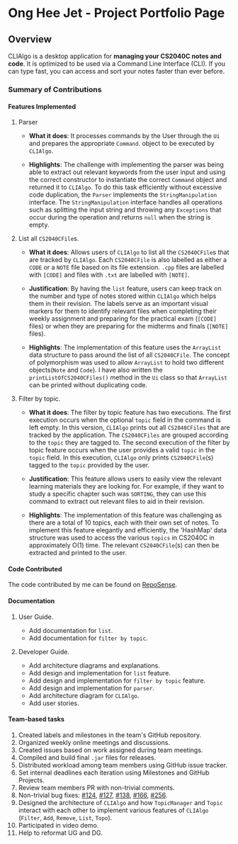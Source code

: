 # Ong Hee Jet - Project Portfolio Page

## Overview
CLIAlgo is a desktop application for **managing your CS2040C notes and code**. It is optimized to be used via a Command
Line Interface (CLI). If you can type fast, you can access and sort your notes faster than ever before.

### Summary of Contributions

#### Features Implemented

1. Parser
   - **What it does**: It processes commands by the User through the `Ui` and prepares the appropriate `Command`.
   object to be executed by `CLIAlgo`.

   - **Highlights**: The challenge with implementing the parser was being able to extract out relevant keywords from the
   user input and using the correct constructor to instantiate the correct `Command` object and returned it to 
   `CLIAlgo`. To do this task efficiently without excessive code duplication, the `Parser` implements the 
   `StringManipulation` interface. The `StringManipulation` interface handles all operations such as splitting the input
   string and throwing any `Exceptions` that occur during the operation and returns `null` when the string is
   empty.

<div style="page-break-after: always;"></div>

2. List all `CS2040CFile`s.
   - **What it does**: Allows users of `CLIAlgo` to list all the `CS2040CFile`s that are tracked by `CLIAlgo`. Each 
   `CS2040CFile` is also labelled as either a `CODE` or a `NOTE` file based on its file extension. `.cpp` files are
   labelled with `[CODE]` and files with `.txt` are labelled with `[NOTE]`.
   
   - **Justification**: By having the `list` feature, users can keep track on the number and type of notes stored within
   `CLIAlgo` which helps them in their revision. The labels serve as an important visual markers for them to identify
   relevant files when completing their weekly assignment and preparing for the practical exam (`[CODE]` files) or when
   they are preparing for the midterms and finals (`[NOTE]` files).

   - **Highlights**: The implementation of this feature uses the `ArrayList` data structure to pass around the list of
   all `CS2040CFile`. The concept of polymorphism was used to allow `ArrayList` to hold two different objects(`Note`
   and `Code`). I have also written the `printListOfCS2040CFiles()` method in the `Ui` class so that `ArrayList` can be
   printed without duplicating code.
   

3. Filter by topic.
   - **What it does**: The filter by topic feature has two executions. The first execution occurs when the optional
   `topic` field in the command is left empty. In this version, `CLIAlgo` prints out all `CS2040CFiles` that are tracked
   by the application. The `CS2040CFiles` are grouped according to the `topic` they are tagged to. The second execution
   of the filter by topic feature occurs when the user provides a valid `topic` in the `topic` field. In this execution, 
   `CLIAlgo` only prints `CS2040CFile`(s) tagged to the `topic` provided by the user. 

   - **Justification**: This feature allows users to easily view the relevant learning materials they are looking for.
   For example, if they want to study a specific chapter such was `SORTING`, they can use this command to extract out 
   relevant files to aid in their revision.

   - **Highlights**: The implementation of this feature was challenging as there are a total of 10 topics, each with
   their own set of notes. To implement this feature elegantly and efficiently, the 'HashMap' data structure was used
   to access the various `topics` in CS2040C in approximately O(1) time. The relevant `CS2040CFile`(s) can then be
   extracted and printed to the user.

<div style="page-break-after: always;"></div>

#### Code Contributed
The code contributed by me can be found on [RepoSense](https://nus-cs2113-ay2223s2.github.io/tp-dashboard/?search=Ong%20Hee&sort=totalCommits%20dsc&sortWithin=totalCommits%20dsc&timeframe=commit&mergegroup=&groupSelect=groupByRepos&breakdown=true&checkedFileTypes=functional-code~docs~test-code~other&since=2023-02-17&tabOpen=true&zFR=false&tabType=authorship&tabAuthor=heejet&tabRepo=AY2223S2-CS2113-T15-1%2Ftp%5Bmaster%5D&authorshipIsMergeGroup=false&authorshipFileTypes=test-code&authorshipIsBinaryFileTypeChecked=false&authorshipIsIgnoredFilesChecked=false).

#### Documentation
1. User Guide.
   - Add documentation for `list`.
   - Add documentation for `filter by topic`.

2. Developer Guide.
   - Add architecture diagrams and explanations.
   - Add design and implementation for `list` feature.
   - Add design and implementation for `filter by topic`  feature.
   - Add design and implementation for `parser`.
   - Add architecture diagram for `CLIAlgo`.
   - Add user stories.

#### Team-based tasks
1. Created labels and milestones in the team's GitHub repository. 
2. Organized weekly online meetings and discussions. 
3. Created issues based on work assigned during team meetings. 
4. Compiled and build final `.jar` files for releases. 
5. Distributed workload among team members using GitHub issue tracker. 
6. Set internal deadlines each iteration using Milestones and GitHub Projects. 
7. Review team members PR with non-trivial comments.
8. Non-trivial bug fixes: [#124](https://github.com/AY2223S2-CS2113-T15-1/tp/issues/124), 
[#127](https://github.com/AY2223S2-CS2113-T15-1/tp/issues/127), 
[#138](https://github.com/AY2223S2-CS2113-T15-1/tp/issues/138), 
[#166](https://github.com/AY2223S2-CS2113-T15-1/tp/issues/166),
[#256](https://github.com/AY2223S2-CS2113-T15-1/tp/issues/256).
9. Designed the architecture of `CLIAlgo` and how `TopicManager` and `Topic` interact with each other
to implement various features of `CLIAlgo` (`Filter`, `Add`, `Remove`, `List`, `Topo`).
10. Participated in video demo.
11. Help to reformat UG and DG.
